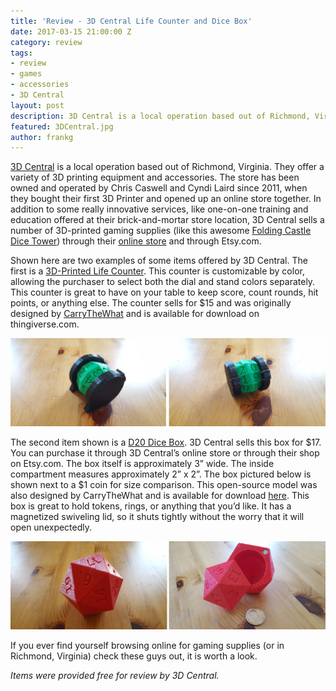 ```yaml
---
title: 'Review - 3D Central Life Counter and Dice Box'
date: 2017-03-15 21:00:00 Z
category: review
tags:
- review
- games
- accessories
- 3D Central
layout: post
description: 3D Central is a local operation based out of Richmond, Virginia. They offer a variety of 3D printing equipment and accessories.
featured: 3DCentral.jpg
author: frankg
---
```


[3D Central](http://www.3dcentralva.com/) is a local operation based out of Richmond, Virginia. They offer a variety of 3D printing equipment and accessories. The store has been owned and operated by Chris Caswell and Cyndi Laird since 2011, when they bought their first 3D Printer and opened up an online store together. In addition to some really innovative services, like one-on-one training and education offered at their brick-and-mortar store location, 3D Central sells a number of 3D-printed gaming supplies (like this awesome [Folding Castle Dice Tower](https://www.etsy.com/listing/227317100/dice-tower-3d-printed-folding-castle?ga_search_query=dice+tower&ref=shop_items_search_1)) through their [online store](http://www.3dcentralva.com/shop1/retail/) and through Etsy.com.

Shown here are two examples of some items offered by 3D Central. The first is a [3D-Printed Life Counter](https://www.etsy.com/listing/227411403/life-counter-3d-printed-custom-colors?ga_search_query=counter&ref=shop_items_search_3). This counter is customizable by color, allowing the purchaser to select both the dial and stand colors separately. This counter is great to have on your table to keep score, count rounds, hit points, or anything else. The counter sells for $15 and was originally designed by [CarryTheWhat](https://www.thingiverse.com/CarryTheWhat/about) and is available for download on thingiverse.com.

![3D Central Life Counter](/images/3DCentral/3DCentral1.jpg)

The second item shown is a [D20 Dice Box](https://www.etsy.com/listing/155738254/die-of-holding-d20-dice-box-storage-box?ga_search_query=dice+box&ref=shop_items_search_1). 3D Central sells this box for $17. You can purchase it through 3D Central’s online store or through their shop on Etsy.com. The box itself is approximately 3” wide. The inside compartment measures approximately 2” x 2”. The box pictured below is shown next to a $1 coin for size comparison. This open-source model was also designed by CarryTheWhat and is available for download [here](http://www.thingiverse.com/thing:624031). This box is great to hold tokens, rings, or anything that you’d like. It has a magnetized swiveling lid, so it shuts tightly without the worry that it will open unexpectedly.

![3D Central d20 Dice Box](/images/3DCentral/3DCentral2.jpg)

If you ever find yourself browsing online for gaming supplies (or in Richmond, Virginia) check these guys out, it is worth a look.

*Items were provided free for review by 3D Central.*
